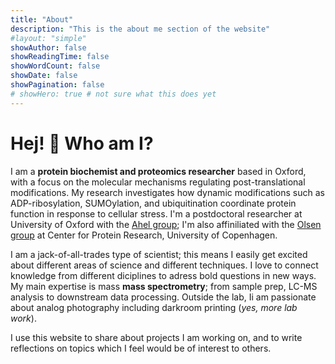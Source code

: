 ```yaml
---
title: "About"
description: "This is the about me section of the website"
#layout: "simple"
showAuthor: false
showReadingTime: false
showWordCount: false
showDate: false
showPagination: false
# showHero: true # not sure what this does yet
---
```

# Hej! :wave: Who am I?

 I am a **protein biochemist and proteomics researcher** based in Oxford, with a focus on the molecular mechanisms regulating post-translational modifications. My research investigates how dynamic modifications such as ADP-ribosylation, SUMOylation, and ubiquitination coordinate protein function in response to cellular stress. I'm a postdoctoral researcher at University of Oxford with the [Ahel group](https://ivanahellab.wixsite.com/ivan-ahel-lab); I'm also affiniliated with the [Olsen group](https://www.cpr.ku.dk/research/proteomics/olsen/) at Center for Protein Research, University of Copenhagen. 

I am a jack-of-all-trades type of scientist; this means I easily get excited about different areas of science and different techniques. I love to connect knowledge from different diciplines to adress bold questions in new ways. My main expertise is mass **mass spectrometry**; from sample prep, LC-MS analysis to downstream data processing. Outside the lab, Ii am passionate about analog photography including darkroom printing (_yes, more lab work_).

I use this website to share about projects I am working on, and to write reflections on topics which I feel would be of interest to others.
 
<!-- I am a **protein biochemist and proteomics researcher** based in England, with a focus on the molecular mechanisms regulating post-translational modifications (PTMs). My research investigates how dynamic modifications such as ADP-ribosylation, SUMOylation, and ubiquitination coordinate protein function in response to cellular stress. I'm a postdoctoral researcher at University of Oxford with the [Ahel group](https://ivanahellab.wixsite.com/ivan-ahel-lab); I'm also affiniliated with the [Olsen group](https://www.cpr.ku.dk/research/proteomics/olsen/) at Center for Protein Research, University of Copenhagen. 

I obtained my Ph.D. in Molecular Mechanisms of Disease at Center for Protein Research, University of Copenhagen, under the supervision of [Michael L. Nielsen](https://www.linkedin.com/in/michaellundnielsen/). My thesis focused on understanding the functional role of **PARP1 auto-modification**, you can read more about this work [here](https://www.sciencedirect.com/science/article/pii/S1097276525007476?via%3Dihub).

I am a jack-of-all-trades type of scientist; this means I easily get excited about different areas of science and different techniques. I love to connect knowledge from different diciplines to adress bold questions in new ways. 


{{< lead >}}
When life gives you lemons, digest them into peptides.
{{< /lead >}}

With 7 years of hands-on experience, my main specialty is **mass spectrometry**; from sample prep, LC-MS analysis to downstream data processing. What i love the most about this work is its diversity:
- The _sample prep side_ allows me to work closely with biological systems and study their complex phenotypes
- The _LC-MS side_ allows me to focus on technical aspects of intrumentation, including method optimisation
- The _data processing side_ allows me to dive deep into complex datasets and explore statistics, bioinformatics, and programming

Outside the lab, i am passionate about analog photography including darkroom printing (_yes, more lab work_). It is really gratifying (and difficult) to be in control of each step of the photographic process.  -->


